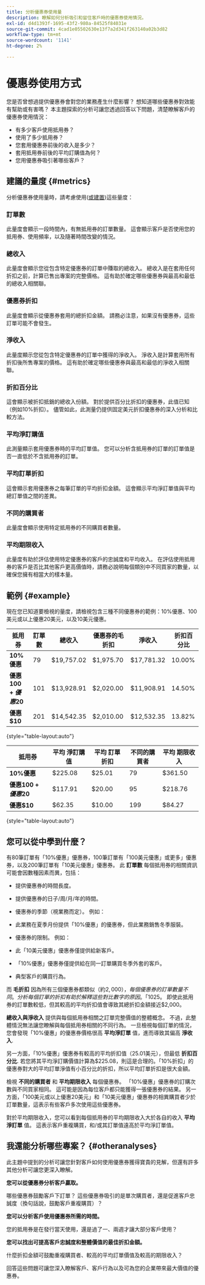 ```yaml
---
title: 分析優惠券使用量
description: 瞭解如何分析吸引和留住客戶時的優惠券使用情況。
exl-id: d4d1393f-1695-43f2-980a-84525f84031e
source-git-commit: 4cad1e05502630e13f7a2d341f263140a02b3d82
workflow-type: tm+mt
source-wordcount: '1141'
ht-degree: 2%

---
```


# 優惠券使用方式

您是否曾想過提供優惠券會對您的業務產生什麼影響？ 想知道哪些優惠券對效能有幫助或有害嗎？ 本主題探索的分析可讓您透過回答以下問題，清楚瞭解客戶的優惠券使用情況：

* 有多少客戶使用抵用券？
* 使用了多少抵用券？
* 您套用優惠券前後的收入是多少？
* 套用抵用券前後的平均訂購值為何？
* 您用優惠券吸引著哪些客戶？

## 建議的量度 {#metrics}

分析優惠券使用量時，請考慮使用([或建置](../../data-user/reports/ess-manage-data-metrics.md))這些量度：

### 訂單數

此量度會顯示一段時間內，有無抵用券的訂單數量。 這會顯示客戶是否使用您的抵用券、使用頻率，以及隨著時間改變的情況。

### 總收入

此量度會顯示您從包含特定優惠券的訂單中賺取的總收入。 總收入是在套用任何折扣之前，計算已售出專案的完整價格。 這有助於確定哪些優惠券與最高和最低的總收入相關聯。

### 優惠券折扣

此量度會顯示從優惠券套用的總折扣金額。 請務必注意，如果沒有優惠券，這些訂單可能不會發生。

### 淨收入

此量度顯示您從包含特定優惠券的訂單中獲得的淨收入。 淨收入是計算套用所有折扣後所售專案的價格。 這有助於確定哪些優惠券與最高和最低的淨收入相關聯。

### 折扣百分比

這會顯示被折扣抵銷的總收入份額。 對於提供百分比折扣的優惠券，此值已知（例如10%折扣）。 儘管如此，此測量仍提供固定美元折扣優惠券的深入分析和比較方法。

### 平均淨訂購值

此測量顯示套用優惠券時的平均訂單值。 您可以分析含抵用券的訂單的訂單值是否一直低於不含抵用券的訂單。

### 平均訂單折扣

這會顯示套用優惠券之每筆訂單的平均折扣金額。 這會顯示平均淨訂單值與平均總訂單值之間的差異。

### 不同的購買者

此量度會顯示使用特定抵用券的不同購買者數量。

### 平均期限收入

此量度有助於評估使用特定優惠券的客戶的忠誠度和平均收入。 在評估使用抵用券的客戶是否比其他客戶更高價值時，請務必說明每個類別中不同買家的數量，以確保您擁有相當大的樣本量。

## 範例 {#example}

現在您已知道要檢視的量度，請檢視包含三種不同優惠券的範例：10%優惠、100美元或以上優惠20美元，以及10美元優惠。

| **抵用券** | **訂單數** | **總收入** | **優惠券的毛折扣** | **淨收入** | **折扣百分比** |
|-----|-----|-----|-----|-----|-----|
| **10%優惠** | 79 | $19,757.02 | $1,975.70 | $17,781.32 | 10.00% |
| **優惠$100+優惠$20** | 101 | $13,928.91 | $2,020.00 | $11,908.91 | 14.50% |
| **優惠$10** | 201 | $14,542.35 | $2,010.00 | $12,532.35 | 13.82% |

{style="table-layout:auto"}


| **抵用券** | **平均 淨訂購值** | **平均 訂單折扣** | **不同的購買者** | **平均 期限收入** |
|-----|-----|-----|-----|-----|
| **10%優惠** | $225.08 | $25.01 | 79 | $361.50 |
| **優惠$100+優惠$20** | $117.91 | $20.00 | 95 | $218.76 |
| **優惠$10** | $62.35 | $10.00 | 199 | $84.27 |

{style="table-layout:auto"}

## 您可以從中學到什麼？

有80筆訂單有「10%優惠」優惠券，100筆訂單有「100美元優惠」或更多」優惠券，以及200筆訂單有「10美元優惠」優惠券。 此 **訂單數** 每個抵用券的相關資訊可能會因數種因素而異，包括：

* 提供優惠券的時間長度。
* 提供優惠券的日子/周/月/年的時間。
* 優惠券的季節（視業務而定）。 例如：
* 此業務在夏季月份提供「10%優惠」的優惠券，但此業務銷售冬季服裝。

* 優惠券的限制。 例如：
* 此「10美元優惠」優惠券僅提供給新客戶。
* 「10%優惠」優惠券僅提供給在同一訂單購買冬季外套的客戶。

* 典型客戶的購買行為。

而 **毛折扣** 因為所有三個優惠券都類似（約$2,000），每個優惠券的訂單數量不同。 分析每個訂單的折扣有助於解釋這些對比數字的原因。 「10%優惠」抵用券的訂單數最少，但 **平均訂單折扣** 大約$25。 即使此抵用券的訂單數較低，但其較高的平均折扣值會導致其總折扣金額接近$2,000。

**總收入與淨收入** 提供與每個抵用券相關之訂單完整價值的整體概念。 不過，此整體情況無法讓您瞭解與每個抵用券相關的不同行為。 一旦檢視每個訂單的情況，您會發現「10%優惠」的優惠券價格很高 **平均淨訂單** 值，進而導致其偏高 **淨收入**.

另一方面，「10%優惠」優惠券有較高的平均折扣值（25.01美元），但最低 **折扣百分比**. 若您將其平均淨訂購價值計算為$225.08，則這是合理的。「10%折扣」的優惠券對大的平均訂單淨值有小百分比的折扣，所以平均訂單折扣是很大金額。

檢視 **不同的購買者** 和 **平均期限收入** 每個優惠券。 「10%優惠」優惠券的訂購次數與不同買家相同。 這可能是因為每位客戶都只能獲得一張優惠券的結果。 另一方面，「100美元或以上優惠20美元」和「10美元優惠」優惠券的相異購買者少於訂單數量，這表示有些客戶多次使用這些優惠券。

對於平均期限收入，您可以看到每個抵用券的平均期限收入大於各自的收入 **平均淨訂單** 值。 這表示客戶重複購買，和/或其訂單值遠高於平均淨訂單值。

## 我還能分析哪些專案？ {#otheranalyses}

此主題中提到的分析可讓您針對客戶如何使用優惠券獲得寶貴的見解，但還有許多其他分析可讓您更深入瞭解。

**您可以從優惠券分析客戶贏取。**

哪些優惠券鼓勵客戶下訂單？ 這些優惠券吸引的是單次購買者，還是促進客戶忠誠度（換句話說，鼓勵客戶重複購買）？

**您可以分析客戶使用優惠券所需的時間。**

您的抵用券是在發行當天使用，還是過了一、兩週才讓大部分客戶使用？

**您可以找出可提高客戶忠誠度和整體價值的最佳折扣金額。**

什麼折扣金額可鼓勵重複購買者、較高的平均訂單價值及較高的期限收入？

回答這些問題可讓您深入瞭解客戶、客戶行為以及可為您的企業帶來最大價值的優惠券。
